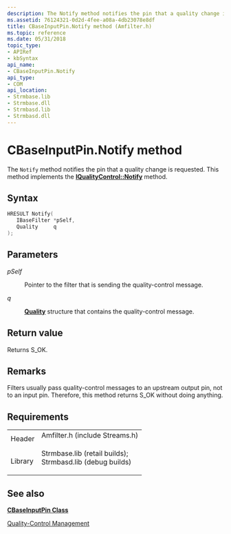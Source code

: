 ```yaml
---
description: The Notify method notifies the pin that a quality change is requested. This method implements the IQualityControl::Notify method.
ms.assetid: 76124321-0d2d-4fee-a08a-4db23078e8df
title: CBaseInputPin.Notify method (Amfilter.h)
ms.topic: reference
ms.date: 05/31/2018
topic_type: 
- APIRef
- kbSyntax
api_name: 
- CBaseInputPin.Notify
api_type: 
- COM
api_location: 
- Strmbase.lib
- Strmbase.dll
- Strmbasd.lib
- Strmbasd.dll
---
```


# CBaseInputPin.Notify method

The `Notify` method notifies the pin that a quality change is requested. This method implements the [**IQualityControl::Notify**](/windows/desktop/api/Strmif/nf-strmif-iqualitycontrol-notify) method.

## Syntax


```C++
HRESULT Notify(
   IBaseFilter *pSelf,
   Quality     q
);
```



## Parameters

<dl> <dt>

*pSelf* 
</dt> <dd>

Pointer to the filter that is sending the quality-control message.

</dd> <dt>

*q* 
</dt> <dd>

[**Quality**](/windows/win32/api/strmif/ns-strmif-quality) structure that contains the quality-control message.

</dd> </dl>

## Return value

Returns S\_OK.

## Remarks

Filters usually pass quality-control messages to an upstream output pin, not to an input pin. Therefore, this method returns S\_OK without doing anything.

## Requirements



|                    |                                                                                                                                                                                            |
|--------------------|--------------------------------------------------------------------------------------------------------------------------------------------------------------------------------------------|
| Header<br/>  | <dl> <dt>Amfilter.h (include Streams.h)</dt> </dl>                                                                                  |
| Library<br/> | <dl> <dt>Strmbase.lib (retail builds); </dt> <dt>Strmbasd.lib (debug builds)</dt> </dl> |



## See also

<dl> <dt>

[**CBaseInputPin Class**](cbaseinputpin.md)
</dt> <dt>

[Quality-Control Management](quality-control-management.md)
</dt> </dl>

 

 




